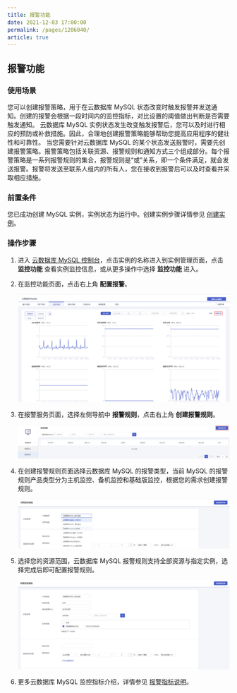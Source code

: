 ```yaml
---
title: 报警功能
date: 2021-12-03 17:00:00
permalink: /pages/1206040/
article: true
---
```


## 报警功能

### 使用场景

您可以创建报警策略，用于在云数据库 MySQL 状态改变时触发报警并发送通知。创建的报警会根据一段时间内的监控指标，对比设置的阈值做出判断是否需要触发通知。
云数据库 MySQL 实例状态发生改变触发报警后，您可以及时进行相应的预防或补救措施。因此，合理地创建报警策略能够帮助您提高应用程序的健壮性和可靠性。
当您需要针对云数据库 MySQL 的某个状态发送报警时，需要先创建报警策略。报警策略包括关联资源、报警规则和通知方式三个组成部分。每个报警策略是一系列报警规则的集合，报警规则是“或”关系，即一个条件满足，就会发送报警。报警将发送至联系人组内的所有人，您在接收到报警后可以及时查看并采取相应措施。

### 前置条件

您已成功创建 MySQL 实例，实例状态为运行中。创建实例步骤详情参见 [创建实例](./../../04.操作指南/02.管理实例/00.创建实例.md)。

### 操作步骤

1. 进入 [云数据库 MySQL 控制台](https://console.capitalonline.net/dbinstances)，点击实例的名称进入到实例管理页面，点击 **监控功能** 查看实例监控信息，或从更多操作中选择 **监控功能** 进入。

2. 在监控功能页面，点击右上角 **配置报警**。

   ![alarm-console](./../../pic/alarm-console.png)

3. 在报警服务页面，选择左侧导航中 **报警规则**，点击右上角 **创建报警规则**。

   ![alarm-rule](./../../pic/alarm-rule.png)

4. 在创建报警规则页面选择云数据库 MySQL 的报警类型，当前 MySQL 的报警规则产品类型分为主机监控、备机监控和基础版监控，根据您的需求创建报警规则。

   ![alarm-choose](./../../pic/alarm-choose.png)

5. 选择您的资源范围，云数据库 MySQL 报警规则支持全部资源与指定实例，选择完成后即可配置报警规则。

   ![adjust_choose1](./../../pic/adjust_choose1.png)

6. 更多云数据库 MySQL 监控指标介绍，详情参见 [报警指标说明](./03.报警指标说明.md)。
